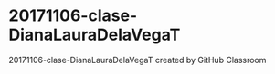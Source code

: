 # 20171106-clase-DianaLauraDelaVegaT
20171106-clase-DianaLauraDelaVegaT created by GitHub Classroom

